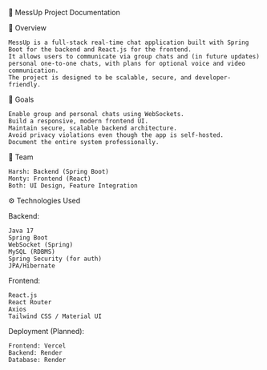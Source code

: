 📄 MessUp Project Documentation

📌 Overview

    MessUp is a full-stack real-time chat application built with Spring Boot for the backend and React.js for the frontend. 
    It allows users to communicate via group chats and (in future updates) personal one-to-one chats, with plans for optional voice and video communication. 
    The project is designed to be scalable, secure, and developer-friendly.

🎯 Goals

    Enable group and personal chats using WebSockets.
    Build a responsive, modern frontend UI.
    Maintain secure, scalable backend architecture.
    Avoid privacy violations even though the app is self-hosted.
    Document the entire system professionally.


👥 Team

    Harsh: Backend (Spring Boot)
    Monty: Frontend (React)
    Both: UI Design, Feature Integration

⚙️ Technologies Used

Backend:

    Java 17
    Spring Boot
    WebSocket (Spring)
    MySQL (RDBMS)
    Spring Security (for auth)
    JPA/Hibernate


Frontend:

    React.js
    React Router
    Axios
    Tailwind CSS / Material UI

Deployment (Planned):

    Frontend: Vercel
    Backend: Render
    Database: Render
    
